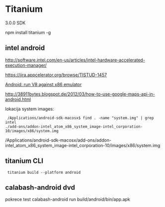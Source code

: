 Titanium
========

3.0.0 SDK

npm install titanium -g

## intel android

http://software.intel.com/en-us/articles/intel-hardware-accelerated-execution-manager/

https://jira.appcelerator.org/browse/TISTUD-1457

[Android: run V8 against x86 emulator](https://jira.appcelerator.org/browse/TIMOB-9170)


http://38911bytes.blogspot.de/2012/03/how-to-use-google-maps-api-in-android.html


lokacija system images:

     /Applications/android-sdk-macosx$ find . -name "system.img" | grep intel
    ./add-ons/addon-intel_atom_x86_system_image-intel_corporation-10/images/x86/system.img

/Applications/android-sdk-macosx/add-ons/addon-intel_atom_x86_system_image-intel_corporation-10/images/x86/system.img


## titanium CLI

     titanium build --platform android


## calabash-android dvd

pokrece test
    calabash-android run build/android/bin/app.apk

